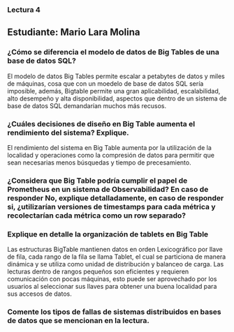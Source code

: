### Lectura 4
## Estudiante: Mario Lara Molina
### ¿Cómo se diferencia el modelo de datos de Big Tables de una base de datos SQL?
El modelo de datos Big Tables permite escalar a petabytes de datos y miles de máquinas, cosa que con un moedelo de base de datos SQL sería imposible, además, Bigtable permite una gran aplicabilidad, escalabilidad, alto desempeño y alta disponibilidad, aspectos que dentro de un sistema de base de datos SQL demandarían muchos más recusos.
### ¿Cuáles decisiones de diseño en Big Table aumenta el rendimiento del sistema? Explique.
El rendimiento del sistema en Big Table aumenta por la utilización de la localidad y operaciones como la compresión de datos para permitir que sean necesarias menos búsquedas y tiempo de precesamiento.

### ¿Considera que Big Table podría cumplir el papel de Prometheus en un sistema de Observabilidad? En caso de responder No, explique detalladamente, en caso de responder si, ¿utilizarían versiones de timestamps para cada métrica y recolectarían cada métrica como un row separado?

### Explique en detalle la organización de tablets en Big Table
Las estructuras BigTable mantienen datos en orden Lexicográfico por llave de fila, cada rango de la fila se llama Tablet, el cual se particiona de manera dinámica y se utiliza como unidad de distribución y balanceo de carga. Las lecturas dentro de rangos pequeños son eficientes y requieren comunicación con pocas máquinas, esto puede ser aprovechado por los usuarios al seleccionar sus llaves para obtener una buena localidad para sus accesos de datos.

### Comente los tipos de fallas de sistemas distribuidos en bases de datos que se mencionan en la lectura.